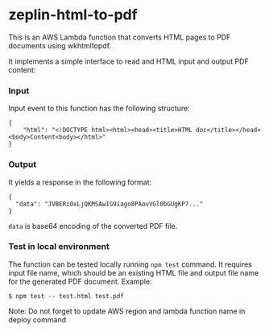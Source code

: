 # zeplin-html-to-pdf
This is an AWS Lambda function that converts HTML pages to PDF documents using wkhtmltopdf.

It implements a simple interface to read and HTML input and output PDF content:

### Input
Input event to this function has the following structure: 
```
{
    "html": "<!DOCTYPE html><html><head><title>HTML doc</title></head><body>Content<body></html>"
}
```

### Output
It yields a response in the following format: 
```
{
  "data": "JVBERi0xLjQKMSAwIG9iago8PAovVGl0bGUgKP7..."
}
```
`data` is base64 encoding of the converted PDF file. 

### Test in local environment
The function can be tested locally running `npm test` command. It requires input file name, which should be an existing HTML file and output file name for the generated PDF document. Example:
```
$ npm test -- test.html test.pdf
```

Note: Do not forget to update AWS region and lambda function name in deploy command
